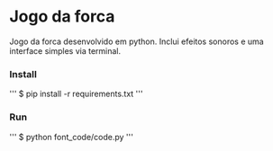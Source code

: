 # Jogo da forca

Jogo da forca desenvolvido em python.
Inclui efeitos sonoros e uma interface simples via terminal.

### Install

'''
$ pip install -r requirements.txt
'''

### Run

'''
$ python font_code/code.py
'''
